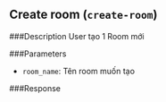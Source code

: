 ## Create room (`create-room`)

###Description
User tạo 1 Room mới

###Parameters
* `room_name`: Tên room muốn tạo

###Response

